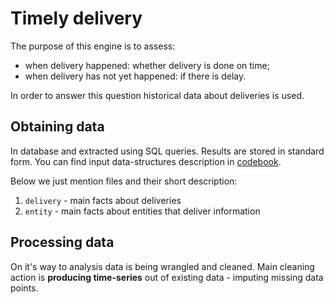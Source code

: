 # Timely delivery

The purpose of this engine is to assess:

* when delivery happened: whether delivery is done on time;
* when delivery has not yet happened: if there is delay.

In order to answer this question historical data about deliveries is used.

## Obtaining data

In database and extracted using SQL queries. Results are stored in standard
form. You can find input data-structures description in [codebook](delivery-codebook.md).

Below we just mention files and their short description:
1. `delivery` - main facts about deliveries
1. `entity` - main facts about entities that deliver information

## Processing data

On it's way to analysis data is being wrangled and cleaned. Main cleaning action is **producing time-series** out of existing data - imputing missing data points.

